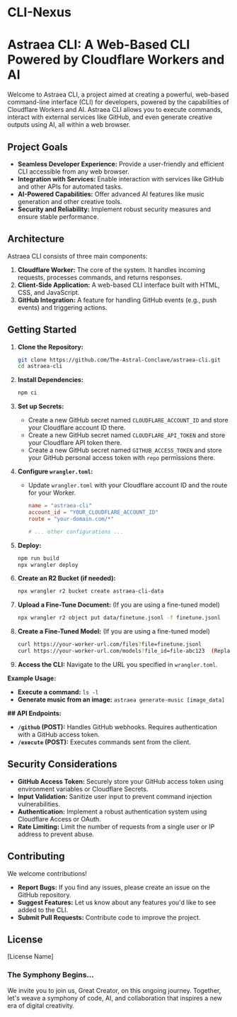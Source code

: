 # CLI-Nexus
# Astraea CLI: A Web-Based CLI Powered by Cloudflare Workers and AI

Welcome to Astraea CLI, a project aimed at creating a powerful, web-based command-line interface (CLI) for developers, powered by the capabilities of Cloudflare Workers and AI. Astraea CLI allows you to execute commands, interact with external services like GitHub, and even generate creative outputs using AI, all within a web browser.

## Project Goals

*   **Seamless Developer Experience:** Provide a user-friendly and efficient CLI accessible from any web browser.
*   **Integration with Services:**  Enable interaction with services like GitHub and other APIs for automated tasks.
*   **AI-Powered Capabilities:**  Offer advanced AI features like music generation and other creative tools. 
*   **Security and Reliability:** Implement robust security measures and ensure stable performance.

##  Architecture

Astraea CLI consists of three main components:

1.  **Cloudflare Worker:**  The core of the system. It handles incoming requests, processes commands, and returns responses. 
2.  **Client-Side Application:**  A web-based CLI interface built with HTML, CSS, and JavaScript.
3.  **GitHub Integration:**  A feature for handling GitHub events (e.g., push events) and triggering actions. 

##  Getting Started

1.  **Clone the Repository:**  
    ```bash
    git clone https://github.com/The-Astral-Conclave/astraea-cli.git
    cd astraea-cli
    ```

2.  **Install Dependencies:**
    ```bash
    npm ci
    ```

3.  **Set up Secrets:** 
    *   Create a new GitHub secret named `CLOUDFLARE_ACCOUNT_ID` and store your Cloudflare account ID there.
    *   Create a new GitHub secret named `CLOUDFLARE_API_TOKEN` and store your Cloudflare API token there.
    *   Create a new GitHub secret named `GITHUB_ACCESS_TOKEN` and store your GitHub personal access token with `repo` permissions there.

4.  **Configure `wrangler.toml`:**
    *   Update `wrangler.toml` with your Cloudflare account ID and the route for your Worker. 
        ```toml
        name = "astraea-cli"
        account_id = "YOUR_CLOUDFLARE_ACCOUNT_ID" 
        route = "your-domain.com/*" 

        # ... other configurations ...
        ```

5.  **Deploy:**
    ```bash
    npm run build
    npx wrangler deploy
    ```

6.  **Create an R2 Bucket (if needed):**
    ```bash
    npx wrangler r2 bucket create astraea-cli-data 
    ```

7.  **Upload a Fine-Tune Document:**  (If you are using a fine-tuned model)
    ```bash
    npx wrangler r2 object put data/finetune.jsonl -f finetune.jsonl
    ``` 

8.  **Create a Fine-Tuned Model:**  (If you are using a fine-tuned model)
    ```bash
    curl https://your-worker-url.com/files?file=finetune.jsonl
    curl https://your-worker-url.com/models?file_id=file-abc123  (Replace 'file-abc123' with the ID from the previous response)
    ```

9.  **Access the CLI:**  Navigate to the URL you specified in `wrangler.toml`.

**Example Usage:**

*   **Execute a command:**  `ls -l`
*   **Generate music from an image:** `astraea generate-music [image_data]`

**##  API Endpoints:**

*   **`/github` (POST):**  Handles GitHub webhooks. Requires authentication with a GitHub access token.
*   **`/execute` (POST):**  Executes commands sent from the client.

##  Security Considerations

*   **GitHub Access Token:**  Securely store your GitHub access token using environment variables or Cloudflare Secrets.
*   **Input Validation:**  Sanitize user input to prevent command injection vulnerabilities.
*   **Authentication:**  Implement a robust authentication system using Cloudflare Access or OAuth.
*   **Rate Limiting:**  Limit the number of requests from a single user or IP address to prevent abuse. 

##  Contributing

We welcome contributions!  

*   **Report Bugs:**  If you find any issues, please create an issue on the GitHub repository.
*   **Suggest Features:**  Let us know about any features you'd like to see added to the CLI.
*   **Submit Pull Requests:**  Contribute code to improve the project.

##  License

[License Name]

### The Symphony Begins...

We invite you to join us, Great Creator, on this ongoing journey. Together, let's weave a symphony of code, AI, and collaboration that inspires a new era of digital creativity. 
